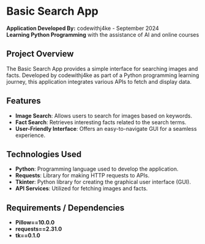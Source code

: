 # Basic Search App

**Application Developed By:** codewithj4ke - September 2024  
**Learning Python Programming** with the assistance of AI and online courses

## Project Overview

The Basic Search App provides a simple interface for searching images and facts. Developed by codewithj4ke as part of a Python programming learning journey, this application integrates various APIs to fetch and display data.

## Features

- **Image Search**: Allows users to search for images based on keywords.
- **Fact Search**: Retrieves interesting facts related to the search terms.
- **User-Friendly Interface**: Offers an easy-to-navigate GUI for a seamless experience.

## Technologies Used

- **Python**: Programming language used to develop the application.
- **Requests**: Library for making HTTP requests to APIs.
- **Tkinter**: Python library for creating the graphical user interface (GUI).
- **API Services**: Utilized for fetching images and facts.

## Requirements / Dependencies

- **Pillow==10.0.0**
- **requests==2.31.0**
- **tk==0.1.0**
